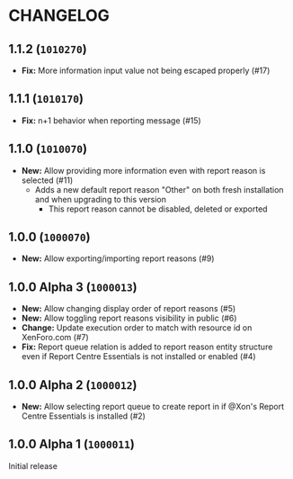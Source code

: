CHANGELOG
==========================

## 1.1.2 (`1010270`)

- **Fix:** More information input value not being escaped properly (#17)

## 1.1.1 (`1010170`)

- **Fix:** n+1 behavior when reporting message (#15)

## 1.1.0 (`1010070`)

- **New:** Allow providing more information even with report reason is selected (#11)
  - Adds a new default report reason "Other" on both fresh installation and when upgrading to this version
     - This report reason cannot be disabled, deleted or exported

## 1.0.0 (`1000070`)

- **New:** Allow exporting/importing report reasons (#9)

## 1.0.0 Alpha 3 (`1000013`)

- **New:** Allow changing display order of report reasons (#5)
- **New:** Allow toggling report reasons visibility in public (#6)
- **Change:** Update execution order to match with resource id on XenForo.com (#7)
- **Fix:** Report queue relation is added to report reason entity structure even if Report Centre Essentials is not installed or enabled (#4)

## 1.0.0 Alpha 2 (`1000012`)

- **New:** Allow selecting report queue to create report in if @Xon's Report Centre Essentials is installed (#2)

## 1.0.0 Alpha 1 (`1000011`)

Initial release